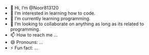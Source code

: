 - 👋 Hi, I’m @Noor813120
- 👀 I’m interested in learning how to code.
- 🌱 I’m currently learning programming.
- 💞️ I’m looking to collaborate on anything as long as its  related to programming.
- 📫 How to reach me ...
- 😄 Pronouns: ...
- ⚡ Fun fact: ...

<!---
Noor813120/Noor813120 is a ✨ special ✨ repository because its `README.md` (this file) appears on your GitHub profile.
You can click the Preview link to take a look at your changes.
--->
